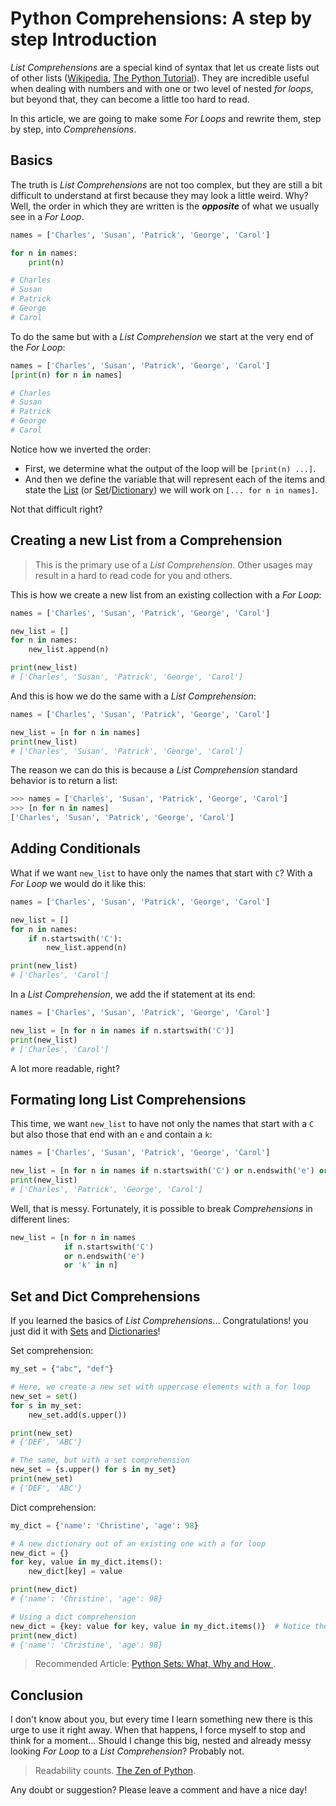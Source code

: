 # Python Comprehensions: A step by step Introduction

_List Comprehensions_ are a special kind of syntax that let us create lists out of other lists ([Wikipedia](https://en.wikipedia.org/wiki/List_comprehension), [The Python Tutorial](https://docs.python.org/3/tutorial/datastructures.html#list-comprehensions)). They are incredible useful when dealing with numbers and with one or two level of nested _for loops_, but beyond that, they can become a little too hard to read.

In this article, we are going to make some _For Loops_ and rewrite them, step by step, into _Comprehensions_.

## Basics

The truth is _List Comprehensions_ are not too complex, but they are still a bit difficult to understand at first because they may look a little weird. Why? Well, the order in which they are written is the **_opposite_** of what we usually see in a _For Loop_.

```python
names = ['Charles', 'Susan', 'Patrick', 'George', 'Carol']

for n in names:
    print(n)

# Charles
# Susan
# Patrick
# George
# Carol
```

To do the same but with a _List Comprehension_ we start at the very end of the _For Loop_:

```python
names = ['Charles', 'Susan', 'Patrick', 'George', 'Carol']
[print(n) for n in names]

# Charles
# Susan
# Patrick
# George
# Carol
```

Notice how we inverted the order:

- First, we determine what the output of the loop will be `[print(n) ...]`.
- And then we define the variable that will represent each of the items and state the [List](https://www.pythoncheatsheet.org/#Lists) (or [Set](https://www.pythoncheatsheet.org/#Set-comprehension)/[Dictionary](https://www.pythoncheatsheet.org/#Dictionaries-and-Structuring-Data)) we will work on `[... for n in names]`.

Not that difficult right?

## Creating a new List from a Comprehension

> This is the primary use of a _List Comprehension_. Other usages may result in a hard to read code for you and others.

This is how we create a new list from an existing collection with a _For Loop_:

```python
names = ['Charles', 'Susan', 'Patrick', 'George', 'Carol']

new_list = []
for n in names:
    new_list.append(n)

print(new_list)
# ['Charles', 'Susan', 'Patrick', 'George', 'Carol']
```

And this is how we do the same with a _List Comprehension_:

```python
names = ['Charles', 'Susan', 'Patrick', 'George', 'Carol']

new_list = [n for n in names]
print(new_list)
# ['Charles', 'Susan', 'Patrick', 'George', 'Carol']
```

The reason we can do this is because a _List Comprehension_ standard behavior is to return a list:

```python
>>> names = ['Charles', 'Susan', 'Patrick', 'George', 'Carol']
>>> [n for n in names]
['Charles', 'Susan', 'Patrick', 'George', 'Carol']
```

## Adding Conditionals

What if we want `new_list` to have only the names that start with `C`? With a _For Loop_ we would do it like this:

```python
names = ['Charles', 'Susan', 'Patrick', 'George', 'Carol']

new_list = []
for n in names:
    if n.startswith('C'):
        new_list.append(n)

print(new_list)
# ['Charles', 'Carol']
```

In a _List Comprehension_, we add the if statement at its end:

```python
names = ['Charles', 'Susan', 'Patrick', 'George', 'Carol']

new_list = [n for n in names if n.startswith('C')]
print(new_list)
# ['Charles', 'Carol']
```

A lot more readable, right?

## Formating long List Comprehensions

This time, we want `new_list` to have not only the names that start with a `C` but also those that end with an `e` and contain a `k`:

```python
names = ['Charles', 'Susan', 'Patrick', 'George', 'Carol']

new_list = [n for n in names if n.startswith('C') or n.endswith('e') or 'k' in n]
print(new_list)
# ['Charles', 'Patrick', 'George', 'Carol']
```

Well, that is messy. Fortunately, it is possible to break _Comprehensions_ in different lines:

```python
new_list = [n for n in names
            if n.startswith('C')
            or n.endswith('e')
            or 'k' in n]
```

## Set and Dict Comprehensions

If you learned the basics of _List Comprehensions_... Congratulations! you just did it with [Sets](https://www.pythoncheatsheet.org/#Set-comprehension) and [Dictionaries](https://www.pythoncheatsheet.org/#Dictionaries-and-Structuring-Data)!

Set comprehension:

```python
my_set = {"abc", "def"}

# Here, we create a new set with uppercase elements with a for loop
new_set = set()
for s in my_set:
    new_set.add(s.upper())

print(new_set)
# {'DEF', 'ABC'}

# The same, but with a set comprehension
new_set = {s.upper() for s in my_set}
print(new_set)
# {'DEF', 'ABC'}
```

Dict comprehension:

```python
my_dict = {'name': 'Christine', 'age': 98}

# A new dictionary out of an existing one with a for loop
new_dict = {}
for key, value in my_dict.items():
    new_dict[key] = value

print(new_dict)
# {'name': 'Christine', 'age': 98}

# Using a dict comprehension
new_dict = {key: value for key, value in my_dict.items()}  # Notice the ":"
print(new_dict)
# {'name': 'Christine', 'age': 98}
```

> Recommended Article: [Python Sets: What, Why and How ](https://www.pythoncheatsheet.org/blog/python-sets-what-why-how).

## Conclusion

I don't know about you, but every time I learn something new there is this urge to use it right away. When that happens, I force myself to stop and think for a moment... Should I change this big, nested and already messy looking _For Loop_ to a _List Comprehension_? Probably not.

> Readability counts. [The Zen of Python](https://www.python.org/dev/peps/pep-0020/).

Any doubt or suggestion? Please leave a comment and have a nice day!
